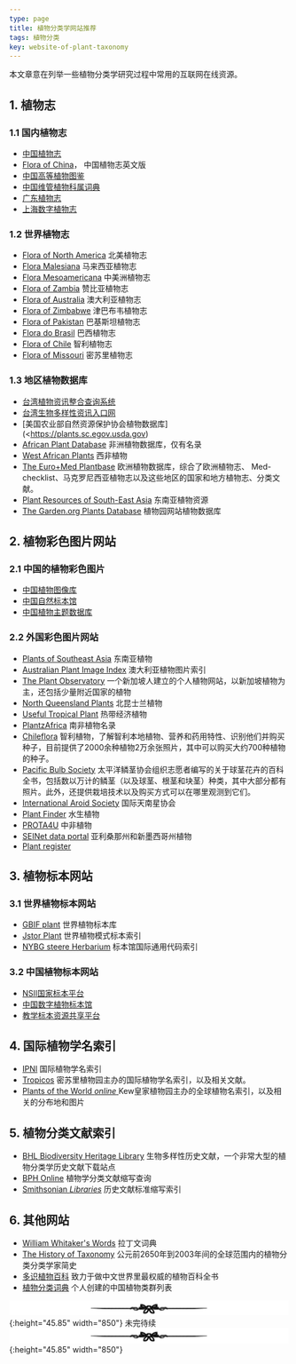 ```yaml
---
type: page
title: 植物分类学网站推荐
tags: 植物分类
key: website-of-plant-taxonomy
---
```



本文章意在列举一些植物分类学研究过程中常用的互联网在线资源。

<!--more-->

## 1. 植物志

### 1.1 国内植物志

- [中国植物志](<http://frps.iplant.cn/>)
- [Flora of China](<http://foc.iplant.cn/>)， 中国植物志英文版
- [中国高等植物图鉴](<http://pe.ibcas.ac.cn/tujian/tjsearch.aspx>)
- [中国维管植物科属词典](<http://vpfg.sciencereading.cn/keshu/f>)
- [广东植物志](<http://fgd.scbg.ac.cn/>)
- [上海数字植物志](<http://shflora.ibiodiversity.net/>)


### 1.2 世界植物志

- [Flora of North America](<http://beta.floranorthamerica.org/Main_Page>) 北美植物志
- [Flora Malesiana](<http://beta.floranorthamerica.org/Main_Page>) 马来西亚植物志
- [Flora Mesoamericana](<http://www.tropicos.org/Project/FM>) 中美洲植物志
- [Flora of Zambia](<https://www.zambiaflora.com/index.php>) 赞比亚植物志
- [Flora of Australia](<http://www.anbg.gov.au/abrs/online-resources/flora/>) 澳大利亚植物志
- [Flora of Zimbabwe](<https://www.zimbabweflora.co.zw/index.php>) 津巴布韦植物志
- [Flora of Pakistan](<https://www.tropicos.org/Project/Pakistan>) 巴基斯坦植物志
- [Flora do Brasil]( http://floradobrasil.jbrj.gov.br/reflora/listaBrasil/ConsultaPublicaUC/ResultadoDaConsultaNovaConsulta.do#CondicaoTaxonCP) 巴西植物志
- [Flora of Chile]( http://www.efloras.org/flora_page.aspx?flora_id=60 ) 智利植物志
- [Flora of Missouri]( http://www.efloras.org/flora_page.aspx?flora_id=11 ) 密苏里植物志

### 1.3 地区植物数据库

- [台湾植物资讯整合查询系统](<http://tai2.ntu.edu.tw/index.php>)
- [台湾生物多样性资讯入口网](<http://taibif.tw/zh>)
- [美国农业部自然资源保护协会植物数据库](<https://plants.sc.egov.usda.gov)
- [African Plant Database](<http://www.ville-ge.ch/musinfo/bd/cjb/africa/recherche.php>) 非洲植物数据库，仅有名录
- [West African Plants](<http://www.westafricanplants.senckenberg.de/root/index.php?page_id=5>) 西非植物
- [The Euro+Med Plantbase]( http://ww2.bgbm.org/EuroPlusMed/query.asp ) 欧洲植物数据库，综合了欧洲植物志、 Med-checklist、马克罗尼西亚植物志以及这些地区的国家和地方植物志、分类文献。
- [Plant Resources of South-East Asia](<http://proseanet.org/prosea/>) 东南亚植物资源
- [The Garden.org Plants Database](<https://garden.org/plants/>) 植物园网站植物数据库

## 2. 植物彩色图片网站

### 2.1 中国的植物彩色图片

- [中国植物图像库](<http://ppbc.iplant.cn/>)
- [中国自然标本馆](<http://www.cfh.ac.cn/>)
- [中国植物主题数据库](<http://www.plant.csdb.cn/photo>)

### 2.2 外国彩色图片网站

- [Plants of Southeast Asia]( http://www.asianplant.net/ ) 东南亚植物
- [Australian Plant Image Index](<http://proseanet.org/prosea/>) 澳大利亚植物图片索引
- [The Plant Observatory]( http://www.natureloveyou.sg/ ) 一个新加坡人建立的个人植物网站，以新加坡植物为主，还包括少量附近国家的植物
- [North Queensland Plants]( http://www.northqueenslandplants.com/list.html ) 北昆士兰植物
- [Useful Tropical Plant]( http://tropical.theferns.info/ ) 热带经济植物
- [PlantzAfrica]( http://pza.sanbi.org/ ) 南非植物名录
- [Chileflora]( http://www.chileflora.com/ ) 智利植物，了解智利本地植物、营养和药用特性、识别他们并购买种子，目前提供了2000余种植物2万余张照片，其中可以购买大约700种植物的种子。
- [Pacific Bulb Society]( https://www.pacificbulbsociety.org/ ) 太平洋鳞茎协会组织志愿者编写的关于球茎花卉的百科全书，包括数以万计的鳞茎（以及球茎、根茎和块茎）种类，其中大部分都有照片。此外，还提供栽培技术以及购买方式可以在哪里观测到它们。
- [International Aroid Society]( http://www.aroid.org/ ) 国际天南星协会
- [Plant Finder]( http://www.aquaticplantcentral.com/forumapc/plantfinder/index.php ) 水生植物
- [PROTA4U](https://www.prota4u.org/database/ ) 中非植物
- [SEINet data portal]( http://swbiodiversity.org/seinet/index.php)  亚利桑那州和新墨西哥州植物
- [Plant register]( http://plantregister.com/ )

## 3. 植物标本网站

### 3.1 世界植物标本网站
- [GBIF plant](https://www.gbif.org/species/search) 世界植物标本库
- [Jstor Plant](<https://plants.jstor.org/>) 世界植物模式标本索引
- [NYBG steere Herbarium]( http://sweetgum.nybg.org/science/ih/ ) 标本馆国际通用代码索引
### 3.2 中国植物标本网站

- [NSII国家标本平台](<http://www.nsii.org.cn/2017/home.php>)
- [中国数字植物标本馆](<http://www.cvh.ac.cn/>)
- [教学标本资源共享平台](<http://mnh.scu.edu.cn/>)

## 4. 国际植物学名索引

- [IPNI]( https://www.ipni.org/index.html ) 国际植物学名索引
- [Tropicos]( http://www.tropicos.org/Home.aspx ) 密苏里植物园主办的国际植物学名索引，以及相关文献。
- [Plants of the World *online* ]( http://www.plantsoftheworldonline.org/ ) Kew皇家植物园主办的全球植物名索引，以及相关的分布地和图片

## 5. 植物分类文献索引

- [BHL Biodiversity Heritage Library]( http://www.biodiversitylibrary.org/ ) 生物多样性历史文献，一个非常大型的植物分类学历史文献下载站点
- [BPH Online]( http://fmhibd.library.cmu.edu/HIBD-DB/bpho/home.php?-link=Home ) 植物学分类文献缩写查询
- [Smithsonian *Libraries*]( https://www.sil.si.edu/DigitalCollections/tl-2/index.cfm ) 历史文献标准缩写索引

## 6. 其他网站

- [William Whitaker's Words]( http://archives.nd.edu/words.html ) 拉丁文词典
- [The History of Taxonomy]( http://www.bihrmann.com/caudiciforms/div/default.asp ) 公元前2650年到2003年间的全球范围内的植物分类分类学家简史
- [多识植物百科](http://duocet.ibiodiversity.net) 致力于做中文世界里最权威的植物百科全书
- [植物分类词典]( https://zhiwufenlei.18dao.cn/ ) 个人创建的中国植物类群列表



![](https://raw.githubusercontent.com/qbycs/qbycs.github.io/master/image/blog/fengexian.png){:height="45.85" width="850"}
                                                                       未完待续
![](https://raw.githubusercontent.com/qbycs/qbycs.github.io/master/image/blog/fengexian.png){:height="45.85" width="850"}
